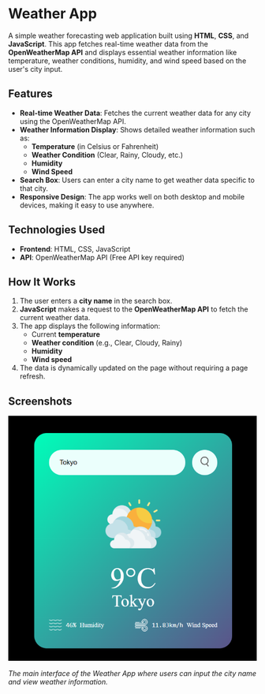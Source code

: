 # Weather App

A simple weather forecasting web application built using **HTML**, **CSS**, and **JavaScript**. This app fetches real-time weather data from the **OpenWeatherMap API** and displays essential weather information like temperature, weather conditions, humidity, and wind speed based on the user's city input.

## Features

- **Real-time Weather Data**: Fetches the current weather data for any city using the OpenWeatherMap API.
- **Weather Information Display**: Shows detailed weather information such as:
  - **Temperature** (in Celsius or Fahrenheit)
  - **Weather Condition** (Clear, Rainy, Cloudy, etc.)
  - **Humidity**
  - **Wind Speed**
- **Search Box**: Users can enter a city name to get weather data specific to that city.
- **Responsive Design**: The app works well on both desktop and mobile devices, making it easy to use anywhere.

## Technologies Used

- **Frontend**: HTML, CSS, JavaScript
- **API**: OpenWeatherMap API (Free API key required)

## How It Works

1. The user enters a **city name** in the search box.
2. **JavaScript** makes a request to the **OpenWeatherMap API** to fetch the current weather data.
3. The app displays the following information:
   - Current **temperature**
   - **Weather condition** (e.g., Clear, Cloudy, Rainy)
   - **Humidity**
   - **Wind speed**
4. The data is dynamically updated on the page without requiring a page refresh.

## Screenshots

![Weather App](image/weather.png)  

_The main interface of the Weather App where users can input the city name and view weather information._

